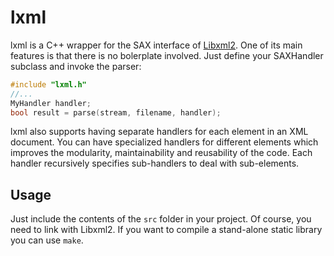 # lxml

lxml is a C++ wrapper for the SAX interface of [Libxml2](http://xmlsoft.org/). One of its main features is that there is no bolerplate involved. Just define your SAXHandler subclass and invoke the parser:

```cpp
#include "lxml.h"
//...
MyHandler handler;
bool result = parse(stream, filename, handler);
```

lxml also supports having separate handlers for each element in an XML document. You can have specialized handlers for different elements which improves the modularity, maintainability and reusability of the code. Each handler recursively specifies sub-handlers to deal with sub-elements.


## Usage

Just include the contents of the `src` folder in your project. Of course, you need to link with Libxml2. If you want to compile a stand-alone static library you can use `make`.
